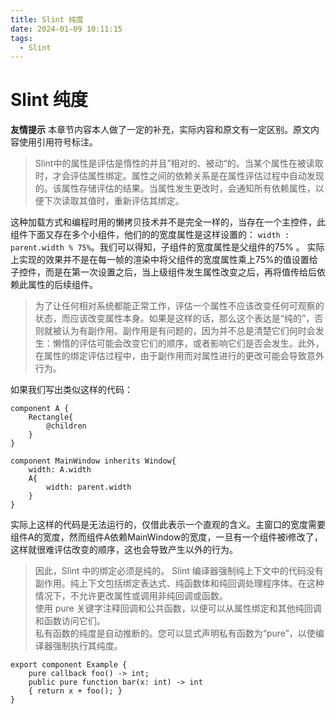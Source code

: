 ```yaml
---
title: Slint 纯度
date: 2024-01-09 10:11:15
tags:
  - Slint
---
```

# Slint 纯度
**友情提示**
本章节内容本人做了一定的补充，实际内容和原文有一定区别。原文内容使用引用符号标注。

> Slint中的属性是评估是惰性的并且”相对的、被动“的。当某个属性在被读取时，才会评估属性绑定。属性之间的依赖关系是在属性评估过程中自动发现的。该属性存储评估的结果。当属性发生更改时，会通知所有依赖属性，以便下次读取其值时，重新评估其绑定。

这种加载方式和编程时用的懒拷贝技术并不是完全一样的，当存在一个主控件，此组件下面又存在多个小组件，他们的的宽度属性是这样设置的： `width : parent.width % 75%`。我们可以得知，子组件的宽度属性是父组件的75% 。
实际上实现的效果并不是在每一帧的渲染中将父组件的宽度属性乘上75%的值设置给子控件，而是在第一次设置之后，当上级组件发生属性改变之后，再将值传给后依赖此属性的后续组件。

> 为了让任何相对系统都能正常工作，评估一个属性不应该改变任何可观察的状态，而应该改变属性本身。如果是这样的话，那么这个表达是“纯的”，否则就被认为有副作用。副作用是有问题的，因为并不总是清楚它们何时会发生：懒惰的评估可能会改变它们的顺序，或者影响它们是否会发生。此外，在属性的绑定评估过程中，由于副作用而对属性进行的更改可能会导致意外行为。

如果我们写出类似这样的代码：
```Slint
component A {
	Rectangle{
		@children
	}
}

component MainWindow inherits Window{
	width: A.width
	A{
		width: parent.width
	}
}
```
实际上这样的代码是无法运行的，仅借此表示一个直观的含义。主窗口的宽度需要组件A的宽度，然而组件A依赖MainWindow的宽度，一旦有一个组件被i修改了，这样就很难评估改变的顺序，这也会导致产生以外的行为。

> 因此，Slint 中的绑定必须是纯的。 Slint 编译器强制纯上下文中的代码没有副作用。纯上下文包括绑定表达式、纯函数体和纯回调处理程序体。在这种情况下，不允许更改属性或调用非纯回调或函数。  
> 使用 pure 关键字注释回调和公共函数，以便可以从属性绑定和其他纯回调和函数访问它们。  
> 私有函数的纯度是自动推断的。您可以显式声明私有函数为“pure”，以使编译器强制执行其纯度。

```Slint
export component Example {
    pure callback foo() -> int;
    public pure function bar(x: int) -> int
    { return x + foo(); }
}
```